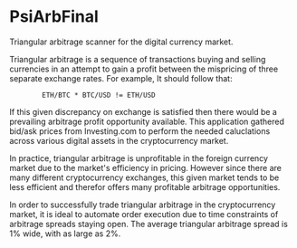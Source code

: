 # PsiArbFinal
Triangular arbitrage scanner for the digital currency market.

Triangular arbitrage is a sequence of transactions buying and selling
currencies in an attempt to gain a profit between the mispricing of
three separate exchange rates. For example, It should follow that: 

            ETH/BTC * BTC/USD != ETH/USD 
           
If this given discrepancy on exchange is satisfied then there would be a prevailing
arbitrage profit opportunity available. This application gathered bid/ask
prices from Investing.com to perform the needed caluclations across various 
digital assets in the cryptocurrency market.

In practice, triangular arbitrage is unprofitable in the foreign currency market
due to the market's efficiency in pricing. However since there are many different
cryptocurrency exchanges, this given market tends to be less efficient and therefor
offers many profitable arbitrage opportunities.

In order to successfully trade
triangular arbitrage in the cryptocurrency market, it is ideal to automate
order execution due to time constraints of arbitrage spreads staying open.
The average triangular arbitrage spread is 1% wide, with as large as 2%.


